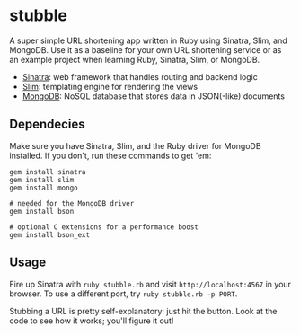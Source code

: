 stubble
=======

A super simple URL shortening app written in Ruby using Sinatra, Slim, and
MongoDB. Use it as a baseline for your own URL shortening service or as an
example project when learning Ruby, Sinatra, Slim, or MongoDB.

* [Sinatra](http://www.sinatrarb.com/): web framework that handles routing and
  backend logic
* [Slim](http://slim-lang.com/): templating engine for rendering the views
* [MongoDB](http://www.mongodb.org/): NoSQL database that stores data in
  JSON(-like) documents

Dependecies
-----------

Make sure you have Sinatra, Slim, and the Ruby driver for MongoDB installed. If
you don't, run these commands to get 'em:

    gem install sinatra
    gem install slim
    gem install mongo

    # needed for the MongoDB driver
    gem install bson

    # optional C extensions for a performance boost
    gem install bson_ext

Usage
-----

Fire up Sinatra with `ruby stubble.rb` and visit `http://localhost:4567` in your
browser. To use a different port, try `ruby stubble.rb -p PORT`.

Stubbing a URL is pretty self-explanatory: just hit the button. Look at the code to see how it works;
you'll figure it out!
